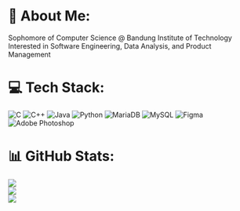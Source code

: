 # 💫 About Me:
Sophomore of Computer Science @ Bandung Institute of Technology<br>Interested in Software Engineering, Data Analysis, and Product Management


# 💻 Tech Stack:
![C](https://img.shields.io/badge/c-%2300599C.svg?style=for-the-badge&logo=c&logoColor=white) ![C++](https://img.shields.io/badge/c++-%2300599C.svg?style=for-the-badge&logo=c%2B%2B&logoColor=white) ![Java](https://img.shields.io/badge/java-%23ED8B00.svg?style=for-the-badge&logo=openjdk&logoColor=white) ![Python](https://img.shields.io/badge/python-3670A0?style=for-the-badge&logo=python&logoColor=ffdd54) ![MariaDB](https://img.shields.io/badge/MariaDB-003545?style=for-the-badge&logo=mariadb&logoColor=white) ![MySQL](https://img.shields.io/badge/mysql-4479A1.svg?style=for-the-badge&logo=mysql&logoColor=white) ![Figma](https://img.shields.io/badge/figma-%23F24E1E.svg?style=for-the-badge&logo=figma&logoColor=white) ![Adobe Photoshop](https://img.shields.io/badge/adobe%20photoshop-%2331A8FF.svg?style=for-the-badge&logo=adobe%20photoshop&logoColor=white)
# 📊 GitHub Stats:
![](https://github-readme-stats.vercel.app/api?username=feodorashanice&theme=catppuccin_latte&hide_border=true&include_all_commits=true&count_private=false)<br/>
![](https://nirzak-streak-stats.vercel.app/?user=feodorashanice&theme=catppuccin_latte&hide_border=true)<br/>
![](https://github-readme-stats.vercel.app/api/top-langs/?username=feodorashanice&theme=catppuccin_latte&hide_border=true&include_all_commits=true&count_private=false&layout=compact)
